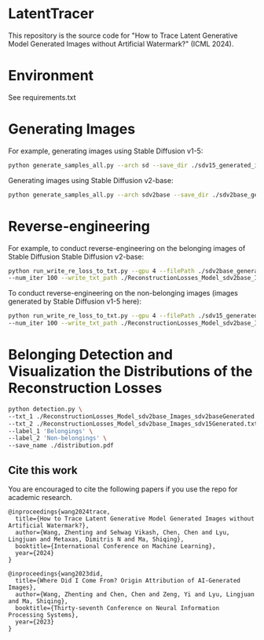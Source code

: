 # LatentTracer

This repository is the source code for "How to Trace Latent Generative Model Generated Images without Artificial Watermark?" (ICML 2024).

# Environment
See requirements.txt

# Generating Images

For example, generating images using Stable Diffusion v1-5:
```bash
python generate_samples_all.py --arch sd --save_dir ./sdv15_generated_imgs/
```
Generating images using Stable Diffusion v2-base:
```bash
python generate_samples_all.py --arch sdv2base --save_dir ./sdv2base_generated_imgs/
```

# Reverse-engineering
For example, to conduct reverse-engineering on the belonging images of Stable Diffusion Stable Diffusion v2-base:
```bash
python run_write_re_loss_to_txt.py --gpu 4 --filePath ./sdv2base_generated_imgs/ --model_type sdv2base --lr 0.05 \
--num_iter 100 --write_txt_path ./ReconstructionLosses_Model_sdv2base_Images_sdv2baseGenerated.txt
```

To conduct reverse-engineering on the non-belonging images (images generated by Stable Diffusion v1-5 here):
```bash
python run_write_re_loss_to_txt.py --gpu 4 --filePath ./sdv15_generated_imgs/ --model_type sdv2base --lr 0.05 \
--num_iter 100 --write_txt_path ./ReconstructionLosses_Model_sdv2base_Images_sdv15Generated.txt
```

# Belonging Detection and Visualization the Distributions of the Reconstruction Losses

```bash
python detection.py \
--txt_1 ./ReconstructionLosses_Model_sdv2base_Images_sdv2baseGenerated.txt \
--txt_2 ./ReconstructionLosses_Model_sdv2base_Images_sdv15Generated.txt \
--label_1 'Belongings' \
--label_2 'Non-belongings' \
--save_name ./distribution.pdf
```


## Cite this work
You are encouraged to cite the following papers if you use the repo for academic research.

```
@inproceedings{wang2024trace,
  title={How to Trace Latent Generative Model Generated Images without Artificial Watermark?},
  author={Wang, Zhenting and Sehwag Vikash, Chen, Chen and Lyu, Lingjuan and Metaxas, Dimitris N and Ma, Shiqing},
  booktitle={International Conference on Machine Learning},
  year={2024}
}
```


```
@inproceedings{wang2023did,
  title={Where Did I Come From? Origin Attribution of AI-Generated Images},
  author={Wang, Zhenting and Chen, Chen and Zeng, Yi and Lyu, Lingjuan and Ma, Shiqing},
  booktitle={Thirty-seventh Conference on Neural Information Processing Systems},
  year={2023}
}
```


